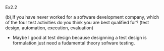 Ex2.2

(b),If you have never worked for a software development company, which of the four test activities do you think you 
are best qualified for? (test design, automation, execution, evaluation)

- Maybe I good at test design because designning a test design is formulation just need a fudamental theory sofware testing. 
